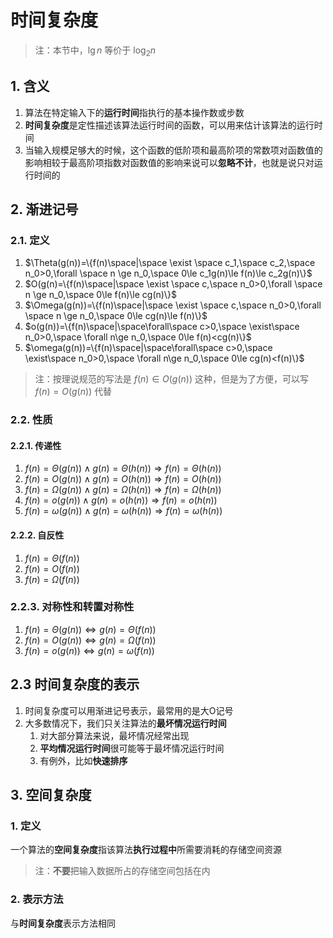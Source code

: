 # 时间复杂度

> 注：本节中，$\lg n$ 等价于  $\log_2 n$

## 1. 含义

1. 算法在特定输入下的**运行时间**指执行的基本操作数或步数
2. **时间复杂度**是定性描述该算法运行时间的函数，可以用来估计该算法的运行时间
3. 当输入规模足够大的时候，这个函数的低阶项和最高阶项的常数项对函数值的影响相较于最高阶项指数对函数值的影响来说可以**忽略不计**，也就是说只对运行时间的

## 2. 渐进记号

### 2.1. 定义

1. $\Theta(g(n))=\{f(n)\space|\space \exist \space c_1,\space c_2,\space n_0>0,\forall \space n \ge n_0,\space 0\le c_1g(n)\le f(n)\le c_2g(n)\}$
2. $O(g(n)=\{f(n)\space|\space \exist \space c,\space n_0>0,\forall \space n \ge n_0,\space 0\le f(n)\le cg(n)\}$
3. $\Omega(g(n))=\{f(n)\space|\space \exist \space c,\space n_0>0,\forall \space n \ge n_0,\space 0\le cg(n)\le f(n)\}$
4. $o(g(n))=\{f(n)\space|\space\forall\space c>0,\space \exist\space n_0>0,\space \forall n\ge n_0,\space 0\le f(n)<cg(n)\}$
5. $\omega(g(n))=\{f(n)\space|\space\forall\space c>0,\space \exist\space n_0>0,\space \forall n\ge n_0,\space 0\le cg(n)<f(n)\}$

> 注：按理说规范的写法是 $f(n)\in O(g(n))$ 这种，但是为了方便，可以写 $f(n)=O(g(n))$ 代替

### 2.2. 性质

#### 2.2.1. 传递性

1. $f(n)=\Theta(g(n))\wedge g(n)=\Theta(h(n))\Rightarrow f(n)=\Theta(h(n))$
2. $f(n)=O(g(n))\wedge g(n)=O(h(n))\Rightarrow f(n)=O(h(n))$
3. $f(n)=\Omega(g(n))\wedge g(n)=\Omega(h(n))\Rightarrow f(n)=\Omega(h(n))$
4. $f(n)=o(g(n))\wedge g(n)=o(h(n))\Rightarrow f(n)=o(h(n))$
5. $f(n)=\omega(g(n))\wedge g(n)=\omega(h(n))\Rightarrow f(n)=\omega(h(n))$

#### 2.2.2. 自反性

1. $f(n)=\Theta(f(n))$
2. $f(n)=O(f(n))$
3. $f(n)=\Omega(f(n))$

### 2.2.3. 对称性和转置对称性

1. $f(n)=\Theta(g(n))\Leftrightarrow g(n)=\Theta(f(n))$
2. $f(n)=O(g(n))\Leftrightarrow g(n)=\Omega(f(n))$
3. $f(n)=o(g(n))\Leftrightarrow g(n)=\omega(f(n))$

## 2.3 时间复杂度的表示

1. 时间复杂度可以用渐进记号表示，最常用的是大O记号
2. 大多数情况下，我们只关注算法的**最坏情况运行时间**
   1. 对大部分算法来说，最坏情况经常出现
   2. **平均情况运行时间**很可能等于最坏情况运行时间
   3. 有例外，比如**快速排序**

## 3. 空间复杂度

### 1. 定义

一个算法的**空间复杂度**指该算法**执行过程中**所需要消耗的存储空间资源
> 注：**不要**把输入数据所占的存储空间包括在内

### 2. 表示方法

与**时间复杂度**表示方法相同
